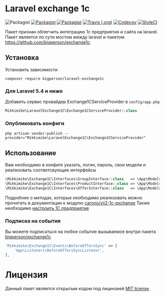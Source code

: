 # Laravel exchange 1c
![Packagist](https://img.shields.io/packagist/l/bigperson/laravel-exchange1c.svg?style=flat-square)
[![Packagist](https://img.shields.io/packagist/dt/bigperson/laravel-exchange1c.svg?style=flat-square)](https://packagist.org/packages/bigperson/laravel-exchange1c)
[![Packagist](https://img.shields.io/packagist/v/bigperson/laravel-exchange1c.svg?style=flat-square)](https://packagist.org/packages/bigperson/laravel-exchange1c)
[![Travis (.org)](https://img.shields.io/travis/bigperson/laravel-exchange1c.svg?style=flat-square)](https://travis-ci.org/bigperson/laravel-exchange1c)
[![Codecov](https://img.shields.io/codecov/c/github/bigperson/laravel-exchange1c.svg?style=flat-square)](https://codecov.io/gh/bigperson/laravel-exchange1c)
[![StyleCI](https://github.styleci.io/repos/154342667/shield?branch=master)](https://github.styleci.io/repos/154342667)

Пакет признан облегчить интеграцию 1с предприятия и сайта на laravel. Пакет является по сути мостом между laravel и пакетом https://github.com/bigperson/exchange1c.

## Установка
Установить зависимости
```
composer require bigperson/laravel-exchange1c
```

### Для Laravel 5.4 и ниже 
Добавить сервис провайдер Exchange1CServiceProvider в `config/app.php`
```php
Mikkimike\LaravelExchange1C\Exchange1CServiceProvider::class
```
 
### Опубликовать конфиги
```
php artisan vendor:publish --provider="Mikkimike\LaravelExchange1C\Exchange1CServiceProvider"
```
 
## Использование
Вам необходимо в конфиге указать, логин, пароль, свои модели и реализовать соответсвующие интерфейсы
```php
\Mikkimike\Exchange1C\Interfaces\GroupInterface::class   => \App\Models\Category::class,
\Mikkimike\Exchange1C\Interfaces\ProductInterface::class => \App\Models\Product::class,
\Mikkimike\Exchange1C\Interfaces\OfferInterface::class   => \App\Models\Offer::class,
```
Подробнее о методах, которые необходимо реализовать можно прочитать в документации к модулю [carono/yii2-1c-exchange]((https://github.com/carono/yii2-1c-exchange#%D0%98%D0%BD%D1%82%D0%B5%D1%80%D1%84%D0%B5%D0%B9%D1%81%D1%8B))
Также необходимо [настроить 1С предприятие](https://github.com/carono/yii2-1c-exchange#%D0%9D%D0%B0%D1%81%D1%82%D1%80%D0%BE%D0%B9%D0%BA%D0%B0-1%D0%A1) 

### Подписка на события
Вы можете подписаться на любое событие вызываемое внутри пакета [bigperson/exchange1c](https://github.com/bigperson/exchange1c/tree/master/src/Events) 
```php
'Mikkimike\Exchange1C\Events\BeforeOffersSync' => [
    'App\Listeners\BeforeOffersSyncListener',
],
```

# Лицензия
Данный пакет является открытым кодом под лицензией [MIT license](LICENSE).
